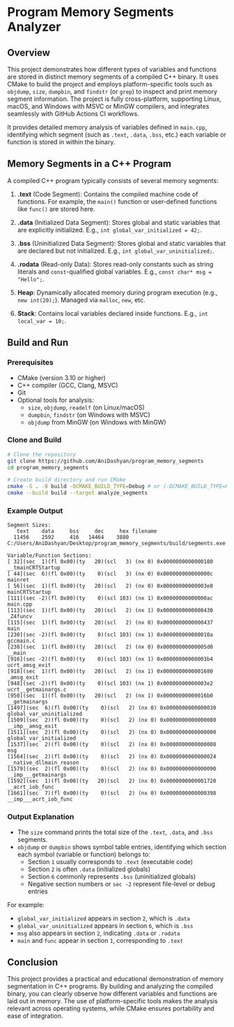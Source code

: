 # Program Memory Segments Analyzer

## Overview

This project demonstrates how different types of variables and functions are stored in distinct memory segments of a compiled C++ binary. It uses CMake to build the project and employs platform-specific tools such as `objdump`, `size`, `dumpbin`, and `findstr` (or `grep`) to inspect and print memory segment information. The project is fully cross-platform, supporting Linux, macOS, and Windows with MSVC or MinGW compilers, and integrates seamlessly with GitHub Actions CI workflows.

It provides detailed memory analysis of variables defined in `main.cpp`, identifying which segment (such as `.text`, `.data`, `.bss`, etc.) each variable or function is stored in within the binary.

## Memory Segments in a C++ Program

A compiled C++ program typically consists of several memory segments:

1. **.text** (Code Segment): Contains the compiled machine code of functions. For example, the `main()` function or user-defined functions like `func()` are stored here.

2. **.data** (Initialized Data Segment): Stores global and static variables that are explicitly initialized. E.g., `int global_var_initialized = 42;`.

3. **.bss** (Uninitialized Data Segment): Stores global and static variables that are declared but not initialized. E.g., `int global_var_uninitialized;`.

4. **.rodata** (Read-only Data): Stores read-only constants such as string literals and `const`-qualified global variables. E.g., `const char* msg = "Hello";`.

5. **Heap**: Dynamically allocated memory during program execution (e.g., `new int(20);`). Managed via `malloc`, `new`, etc.

6. **Stack**: Contains local variables declared inside functions. E.g., `int local_var = 10;`.

## Build and Run

### Prerequisites

- CMake (version 3.10 or higher)
- C++ compiler (GCC, Clang, MSVC)
- Git
- Optional tools for analysis:
  - `size`, `objdump`, `readelf` (on Linux/macOS)
  - `dumpbin`, `findstr` (on Windows with MSVC)
  - `objdump` from MinGW (on Windows with MinGW)

### Clone and Build

```bash
# Clone the repository
git clone https://github.com/AniDashyan/program_memory_segments
cd program_memory_segments

# Create build directory and run CMake
cmake -S . -B build -DCMAKE_BUILD_TYPE=Debug # or (-DCMAKE_BUILD_TYPE=Release)
cmake --build build --target analyze_segments
```

### Example Output

```
Segment Sizes:
   text    data     bss     dec     hex filename
  11456    2592     416   14464    3880 C:/Users/AniDashyan/Desktop/program_memory_segments/build/segments.exe

Variable/Function Sections:
[ 32](sec  1)(fl 0x00)(ty   20)(scl   3) (nx 0) 0x0000000000000180 __tmainCRTStartup
[ 44](sec  6)(fl 0x00)(ty    0)(scl   3) (nx 0) 0x000000000000000c mainret
[ 56](sec  1)(fl 0x00)(ty   20)(scl   2) (nx 0) 0x00000000000003e0 mainCRTStartup
[111](sec -2)(fl 0x00)(ty    0)(scl 103) (nx 1) 0x00000000000000ac main.cpp
[113](sec  1)(fl 0x00)(ty   20)(scl   2) (nx 1) 0x0000000000000430 _Z4funcv
[115](sec  1)(fl 0x00)(ty   20)(scl   2) (nx 0) 0x0000000000000437 main
[230](sec -2)(fl 0x00)(ty    0)(scl 103) (nx 1) 0x000000000000010a gccmain.c
[238](sec  1)(fl 0x00)(ty   20)(scl   2) (nx 0) 0x00000000000005d0 __main
[916](sec -2)(fl 0x00)(ty    0)(scl 103) (nx 1) 0x00000000000003b4 ucrt_amsg_exit
[918](sec  1)(fl 0x00)(ty   20)(scl   2) (nx 1) 0x0000000000001680 _amsg_exit
[948](sec -2)(fl 0x00)(ty    0)(scl 103) (nx 1) 0x00000000000003e2 ucrt__getmainargs.c
[950](sec  1)(fl 0x00)(ty   20)(scl   2) (nx 1) 0x00000000000016b0 __getmainargs
[1497](sec  6)(fl 0x00)(ty    0)(scl   2) (nx 0) 0x0000000000000030 global_var_uninitialized
[1509](sec  2)(fl 0x00)(ty    0)(scl   2) (nx 0) 0x0000000000000080 __imp__amsg_exit
[1511](sec  2)(fl 0x00)(ty    0)(scl   2) (nx 0) 0x0000000000000000 global_var_initialized
[1537](sec  2)(fl 0x00)(ty    0)(scl   2) (nx 0) 0x0000000000000008 msg
[1564](sec  2)(fl 0x00)(ty    0)(scl   2) (nx 0) 0x0000000000000024 __native_dllmain_reason
[1579](sec  2)(fl 0x00)(ty    0)(scl   2) (nx 0) 0x0000000000000090 __imp___getmainargs
[1592](sec  1)(fl 0x00)(ty   20)(scl   2) (nx 0) 0x0000000000001720 __acrt_iob_func
[1661](sec  7)(fl 0x00)(ty    0)(scl   2) (nx 0) 0x0000000000000398 __imp___acrt_iob_func
```

### Output Explanation

- The `size` command prints the total size of the `.text`, `.data`, and `.bss` segments.
- `objdump` or `dumpbin` shows symbol table entries, identifying which section each symbol (variable or function) belongs to:
  - Section `1` usually corresponds to `.text` (executable code)
  - Section `2` is often `.data` (initialized globals)
  - Section `6` commonly represents `.bss` (uninitialized globals)
  - Negative section numbers or `sec -2` represent file-level or debug entries

For example:
- `global_var_initialized` appears in section `2`, which is `.data`
- `global_var_uninitialized` appears in section `6`, which is `.bss`
- `msg` also appears in section `2`, indicating `.data` or `.rodata`
- `main` and `func` appear in section `1`, corresponding to `.text`

## Conclusion

This project provides a practical and educational demonstration of memory segmentation in C++ programs. By building and analyzing the compiled binary, you can clearly observe how different variables and functions are laid out in memory. The use of platform-specific tools makes the analysis relevant across operating systems, while CMake ensures portability and ease of integration.

